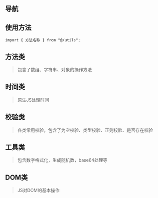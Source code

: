 ## 导航

## 使用方法

```
import { 方法名称 } from "@/utils";
```
## 方法类

> 包含了数组、字符串、对象的操作方法

## 时间类

> 原生JS处理时间

## 校验类

> 各类常用校验，包含了为空校验、类型校验、正则校验、是否存在校验

## 工具类

> 包含数字格式化，生成随机数，base64处理等

## DOM类

> JS对DOM的基本操作

